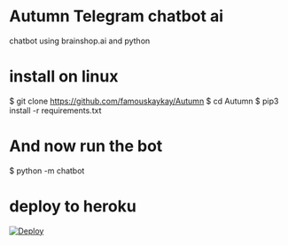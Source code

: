 # Autumn Telegram chatbot ai

chatbot using brainshop.ai and python

# install on linux

  $ git clone https://github.com/famouskaykay/Autumn
  $ cd Autumn
  $ pip3 install -r requirements.txt

# And now run the bot

   $ python -m chatbot

# deploy to heroku
  
[![Deploy](https://www.herokucdn.com/deploy/button.svg)](https://heroku.com/deploy?template=https://github.com/famouskaykay/Autumn)
